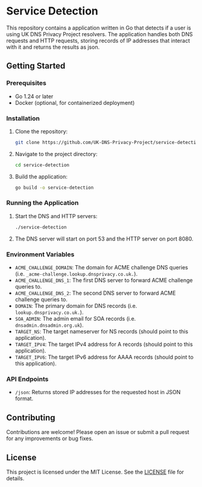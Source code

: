 # Service Detection

This repository contains a application written in Go that detects if a user is using UK DNS Privacy Project resolvers. The application handles both DNS requests and HTTP requests, storing records of IP addresses that interact with it and returns the results as json.

## Getting Started

### Prerequisites

- Go 1.24 or later
- Docker (optional, for containerized deployment)

### Installation

1. Clone the repository:
    ```bash
    git clone https://github.com/UK-DNS-Privacy-Project/service-detection.git
    ```

2. Navigate to the project directory:
    ```bash
    cd service-detection
    ```

3. Build the application:
    ```bash
    go build -o service-detection
    ```

### Running the Application

1. Start the DNS and HTTP servers:
    ```bash
    ./service-detection
    ```

2. The DNS server will start on port 53 and the HTTP server on port 8080.

### Environment Variables

- `ACME_CHALLENGE_DOMAIN`: The domain for ACME challenge DNS queries (i.e. `_acme-challenge.lookup.dnsprivacy.co.uk.`).
- `ACME_CHALLENGE_DNS_1`: The first DNS server to forward ACME challenge queries to.
- `ACME_CHALLENGE_DNS_2`: The second DNS server to forward ACME challenge queries to.
- `DOMAIN`: The primary domain for DNS records (i.e. `lookup.dnsprivacy.co.uk.`).
- `SOA_ADMIN`: The admin email for SOA records (i.e. `dnsadmin.dnsadmin.org.uk`).
- `TARGET_NS`: The target nameserver for NS records (should point to this application).
- `TARGET_IPV4`: The target IPv4 address for A records (should point to this application).
- `TARGET_IPV6`: The target IPv6 address for AAAA records (should point to this application).

### API Endpoints

- `/json`: Returns stored IP addresses for the requested host in JSON format.

## Contributing

Contributions are welcome! Please open an issue or submit a pull request for any improvements or bug fixes.

## License

This project is licensed under the MIT License. See the [LICENSE](LICENSE) file for details.